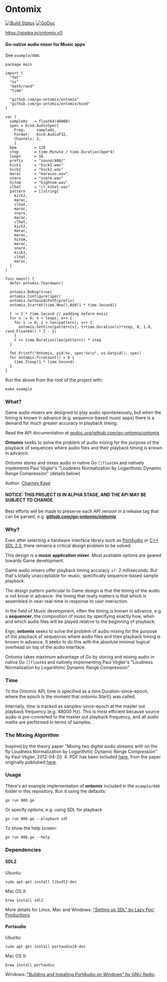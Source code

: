 # Ontomix 

[![Build Status](https://travis-ci.org/go-ontomix/ontomix.svg?branch=master)](https://travis-ci.org/go-ontomix/ontomix) [![GoDoc](https://godoc.org/github.com/go-ontomix/ontomix?status.svg)](https://godoc.org/github.com/go-ontomix/ontomix)

https://gopkg.in/ontomix.v0

#### Go-native audio mixer for Music apps

See `example/808`:

    package main
    
    import (
      "fmt"
      "os"
      "math/rand"
      "time"
      
      "github.com/go-ontomix/ontomix"
      "github.com/go-ontomix/ontomix/bind"
    )
    
    var (
      sampleHz   = float64(48000)
      spec = bind.AudioSpec{
        Freq:     sampleHz,
        Format:   bind.AudioF32,
        Channels: 2,
        }
      bpm        = 120
      step       = time.Minute / time.Duration(bpm*4)
      loops      = 16
      prefix     = "sound/808/"
      kick1      = "kick1.wav"
      kick2      = "kick2.wav"
      marac      = "maracas.wav"
      snare      = "snare.wav"
      hitom      = "hightom.wav"
      clhat      = "cl_hihat.wav"
      pattern    = []string{
        kick2,
        marac,
        clhat,
        marac,
        snare,
        marac,
        clhat,
        kick2,
        marac,
        marac,
        hitom,
        marac,
        snare,
        kick1,
        clhat,
        marac,
      }
    )
    
    func main() {
      defer ontomix.Teardown()    
      
      ontomix.Debug(true)
      ontomix.Configure(spec)
      ontomix.SetSoundsPath(prefix)
      ontomix.StartAt(time.Now().Add(1 * time.Second))
    
      t := 2 * time.Second // padding before music
      for n := 0; n < loops; n++ {
        for s := 0; s < len(pattern); s++ {
          ontomix.SetFire(pattern[s], t+time.Duration(s)*step, 0, 1.0, rand.Float64() * 2 - 1)
        }
        t += time.Duration(len(pattern)) * step
      }
    
      fmt.Printf("Ontomix, pid:%v, spec:%v\n", os.Getpid(), spec)
      for ontomix.FireCount() > 0 {
        time.Sleep(1 * time.Second)
      }
    }

Run the above from the root of the project with:

    make example

### What?

Game audio mixers are designed to play audio spontaneously, but when the timing is known in advance (e.g. sequence-based music apps) there is a demand for much greater accuracy in playback timing.

Read the API documentation at [godoc.org/github.com/go-ontomix/ontomix](https://godoc.org/github.com/go-ontomix/ontomix)

**Ontomix** seeks to solve the problem of audio mixing for the purpose of the playback of sequences where audio files and their playback timing is known in advance.
 
Ontomix stores and mixes audio in native Go `[]float64` and natively implements Paul Vögler's "Loudness Normalization by Logarithmic Dynamic Range Compression" (details below)

Author: [Charney Kaye](http://w.charney.io)

#### NOTICE: THIS PROJECT IS IN ALPHA STAGE, AND THE API MAY BE SUBJECT TO CHANGE.

Best efforts will be made to preserve each API version in a release tag that can be parsed, e.g. **[github.com/go-ontomix/ontomix](http://github.com/go-ontomix/ontomix)** 

### Why?

Even after selecting a hardware interface library such as [PortAudio](http://www.portaudio.com/) or [C++ SDL 2.0](https://www.libsdl.org/), there remains a critical design problem to be solved.

This design is a **music application mixer**. Most available options are geared towards Game development.

Game audio mixers offer playback timing accuracy +/- 2 milliseconds. But that's totally unacceptable for music, specifically sequence-based sample playback.

The design pattern particular to Game design is that the timing of the audio is not know in advance- the timing that really matters is that which is assembled in near-real-time in response to user interaction.

In the field of Music development, often the timing is known in advance, e.g. a **sequencer**, the composition of music by specifying exactly how, when and which audio files will be played relative to the beginning of playback.

Ergo, **ontomix** seeks to solve the problem of audio mixing for the purpose of the playback of sequences where audio files and their playback timing is known in advance. It seeks to do this with the absolute minimal logical overhead on top of the audio interface.

Ontomix takes maximum advantage of Go by storing and mixing audio in native Go `[]float64` and natively implementing Paul Vögler's "Loudness Normalization by Logarithmic Dynamic Range Compression"

### Time

To the Ontomix API, time is specified as a time.Duration-since-epoch, where the epoch is the moment that ontomix.Start() was called.

Internally, time is tracked as samples-since-epoch at the master out playback frequency (e.g. 48000 Hz). This is most efficient because source audio is pre-converted to the master out playback frequency, and all audio maths are performed in terms of samples.

### The Mixing Algorithm

Inspired by the theory paper "Mixing two digital audio streams with on the fly Loudness Normalization by Logarithmic Dynamic Range Compression" by Paul Vögler, 2012-04-20. A .PDF has been included [here](docs/LogarithmicDynamicRangeCompression-PaulVogler.pdf), from the paper originally published [here](http://www.voegler.eu/pub/audio/digital-audio-mixing-and-normalization.html).

### Usage

There's an example implementation of **ontomix** included in the `example/808` folder in this repository. Run it using the defaults:

    go run 808.go
    
Or specify options, e.g. using SDL for playback

    go run 808.go --playback sdl

To show the help screen:

    go run 808.go --help

### Dependencies

#### SDL2

Ubuntu:

    sudo apt-get install libsdl2-dev
    
Mac OS X:

    brew install sdl2

More details for Linux, Mac and Windows: ["Setting up SDL" by Lazy Foo' Productions](http://lazyfoo.net/SDL_tutorials/lesson01/index.php) 

#### Portaudio

Ubuntu:

    sudo apt-get install portaudio19-dev

Mac OS X:

    brew install portaudio
    
Windows: ["Building and Installing PortAudio on Windows" by GNU Radio](https://gnuradio.org/redmine/projects/gnuradio/wiki/PortAudioInstall).
